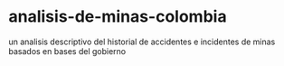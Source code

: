 # analisis-de-minas-colombia
un analisis descriptivo del historial de accidentes e incidentes de minas basados en bases del gobierno
